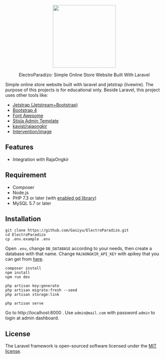 <p align="center"><a href="https://laravel.com" target="_blank"><img src="https://raw.githubusercontent.com/laravel/art/master/logo-lockup/5%20SVG/2%20CMYK/1%20Full%20Color/laravel-logolockup-cmyk-red.svg" width="200"></a></p>

<p align="center">
ElectroParadizo: Simple Online Store Website Built With Laravel
</p>

Simple online store website built with laravel and jetstrap (livewire). The purpose of this projects is for educational only. Beside Laravel, this project uses other tools like:
- [Jetstrap (Jetstream+Bootstrap)](https://github.com/nascent-africa/jetstrap)
- [Bootstrap 4](https://getbootstrap.com/)
- [Font Awesome](http://fontawesome.io/)
- [Stisla Admin Template](https://github.com/stisla/stisla)
- [kavist/rajaongkir](https://github.com/kavist/rajaongkir)
- [Intervention/image](https://github.com/Intervention/image)

## Features
- Integration with RajaOngkir

## Requirement

-   Composer
-   Node.js
-   PHP 7.3 or later (with [enabled gd library](https://write.corbpie.com/how-to-enable-gd-library-with-xampp-php-8-on-windows/))
-   MySQL 5.7 or later

## Installation

```
git clone https://github.com/Gasiyu/ElectroParadizo.git
cd ElectroParadizo
cp .env.example .env
```

Open `.env`, change `DB_DATABASE` according to your needs, then create a database with that name. Change `RAJAONGKIR_API_KEY` with apikey that you can get from [here](https://rajaongkir.com/akun/panel).

```
composer install
npm install
npm run dev

php artisan key:generate
php artisan migrate:fresh --seed
php artisan storage:link

php artisan serve
```

Go to http://localhost:8000 . Use `admin@mail.com` with password `admin` to login at admin dashboard.

## License

The Laravel framework is open-sourced software licensed under the [MIT license](https://opensource.org/licenses/MIT).

